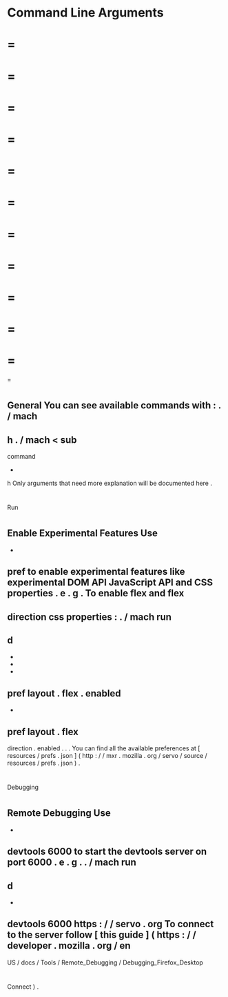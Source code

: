 Command
Line
Arguments
=
=
=
=
=
=
=
=
=
=
=
=
=
=
=
=
=
=
=
=
=
=
=
=
#
General
You
can
see
available
commands
with
:
.
/
mach
-
h
.
/
mach
<
sub
-
command
>
-
h
Only
arguments
that
need
more
explanation
will
be
documented
here
.
#
Run
#
#
Enable
Experimental
Features
Use
-
-
pref
to
enable
experimental
features
like
experimental
DOM
API
JavaScript
API
and
CSS
properties
.
e
.
g
.
To
enable
flex
and
flex
-
direction
css
properties
:
.
/
mach
run
-
d
-
-
-
-
pref
layout
.
flex
.
enabled
-
-
pref
layout
.
flex
-
direction
.
enabled
.
.
.
You
can
find
all
the
available
preferences
at
[
resources
/
prefs
.
json
]
(
http
:
/
/
mxr
.
mozilla
.
org
/
servo
/
source
/
resources
/
prefs
.
json
)
.
#
Debugging
#
#
Remote
Debugging
Use
-
-
devtools
6000
to
start
the
devtools
server
on
port
6000
.
e
.
g
.
.
/
mach
run
-
d
-
-
devtools
6000
https
:
/
/
servo
.
org
To
connect
to
the
server
follow
[
this
guide
]
(
https
:
/
/
developer
.
mozilla
.
org
/
en
-
US
/
docs
/
Tools
/
Remote_Debugging
/
Debugging_Firefox_Desktop
#
Connect
)
.
